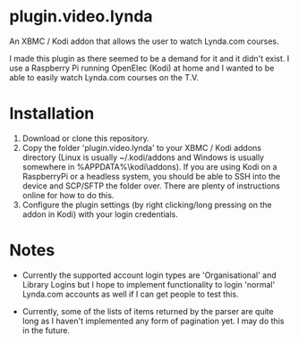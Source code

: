 # plugin.video.lynda
An XBMC / Kodi addon that allows the user to watch Lynda.com courses.

I made this plugin as there seemed to be a demand for it and it didn't exist. I use a Raspberry Pi running OpenElec (Kodi) at home and I wanted to be able to easily watch Lynda.com courses on the T.V.

# Installation

1. Download or clone this repository.
2. Copy the folder 'plugin.video.lynda' to your XBMC / Kodi addons directory (Linux is usually ~/.kodi/addons and Windows is usually somewhere in %APPDATA%\kodi\addons). If you are using Kodi on a RaspberryPi or a headless system, you should be able to SSH into the device and SCP/SFTP the folder over. There are plenty of instructions online for how to do this.
3. Configure the plugin settings (by right clicking/long pressing on the addon in Kodi) with your login credentials.

# Notes

- Currently the supported account login types are 'Organisational' and Library Logins but I hope to implement functionality to login 'normal' Lynda.com accounts as well if I can get people to test this.

- Currently, some of the lists of items returned by the parser are quite long as I haven't implemented any form of pagination yet. I may do this in the future.
